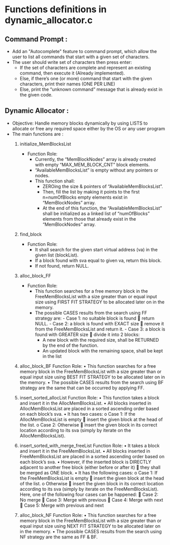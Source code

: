 # **Functions definitions in dynamic_allocator.c**
## Command Prompt :
   - Add an "Autocomplete" feature to command prompt, which allow the user to list all commands that start with a given set of characters.
   - The user should write set of characters then press enter:
     - If the set of characters are complete and represent an existing command, then execute it (Already implemented). 
     - Else, if there’s one (or more) command that start with the given characters, print their names (ONE PER LINE)
     - Else, print the “unknown command” message that is already exist in the given code.


## Dynamic Allocator :
   - Objective:
        Handle memory blocks dynamically by using LISTS to allocate or free any required space either by the OS or any user program   
   - The main functions are :
     1. initialize_MemBlocksList
        - Function Role: 
          - Currently, the “MemBlockNodes” array is already created with empty “MAX_MEM_BLOCK_CNT” block elements.
          - “AvailableMemBlocksList” is empty without any pointers or nodes.
          - This function shall:
            - ZEROing the size & pointers of “AvailableMemBlocksList”.
            - Then, fill the list by making it points to the first n=numOfBlocks empty elements exist in “MemBlockNodes” array.
            - At the end of this function, the “AvailableMemBlocksList” shall be initialized as a linked list of “numOfBlocks” elements from those that already exist in the “MemBlockNodes” array.

     2. find_block
        - Function Role: 
          -	It shall search for the given start virtual address (va) in the given list (blockList).
          - If a block found with sva equal to given va, return this block.
          - If not found, return NULL.

     3. alloc_block_FF
        - Function Role: 
            -	This function searches for a free memory block in the FreeMemBlocksList with a size greater than or equal input size using FIRST FIT STRATEGY to be allocated later on in the memory.
            -	The possible CASES results from the search using FF strategy are:
               -	Case 1: no suitable block is found  return NULL.
               -	Case 2: a block is found with EXACT size  remove it from the FreeMemBlocksList and return it.
               -	Case 3: a block is found with GREATER size  divide it into 2 blocks:
                  -	A new block with the required size, shall be RETURNED by the end of the function.
                  -	An updated block with the remaining space, shall be kept in the list

      4.	alloc_block_BF
      Function Role: 
      •	This function searches for a free memory block in the FreeMemBlocksList with a size greater than or equal input size using BEST FIT STRATEGY to be allocated later on in the memory.
      •	The possible CASES results from the search using BF strategy are the same that can be occurred by applying FF.

      5.	insert_sorted_allocList
      Function Role: 
      •	This function takes a block and insert it in the AllocMemBlocksList.
      •	All blocks inserted in AllocMemBlocksList are placed in a sorted ascending order based on each block’s sva.
      •	It has two cases:
      o	Case 1: If the AllocMemBlocksList is empty  insert the given block at the head of the list.
      o	Case 2: Otherwise  insert the given block in its correct location according to its sva (simply by iterate on the AllocMemBlocksList).

      6.	insert_sorted_with_merge_freeList
      Function Role: 
      •	It takes a block and insert it in the FreeMemBlocksList.
      •	All blocks inserted in FreeMemBlocksList are placed in a sorted ascending order based on each block’s sva.
      •	However, if the inserted block is DIRECTLY adjacent to another free block (either before or after it)  they shall be merged as ONE block.
      •	It has the following cases:
      o	Case 1: If the FreeMemBlocksList is empty  insert the given block at the head of the list.
      o	Otherwise  insert the given block in its correct location according to its sva (simply by iterate on the FreeMemBlocksList). Here, one of the following four cases can be happened:
      	Case 2: No merge
      	Case 3: Merge with previous
      	Case 4: Merge with next
      	Case 5: Merge with previous and next

      7.	alloc_block_NF
      Function Role: 
      •	This function searches for a free memory block in the FreeMemBlocksList with a size greater than or equal input size using NEXT FIT STRATEGY to be allocated later on in the memory.
      •	The possible CASES results from the search using NF strategy are the same as FF & BF.
